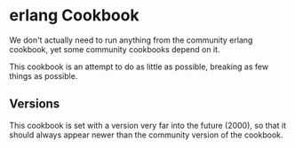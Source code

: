 erlang Cookbook
===============

We don't actually need to run anything from the community erlang
cookbook, yet some community cookbooks depend on it.

This cookbook is an attempt to do as little as possible, breaking
as few things as possible.

## Versions

This cookbook is set with a version very far into the future (2000), so
that it should always appear newer than the community version of the
cookbook.
